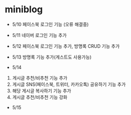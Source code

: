 # miniblog 

- 5/10 페이스북 로그인 기능 (오류 해결중)
- 5/11 네이버 로그인 기능 추가
- 5/12 페이스북 로그인 기능 추가, 방명록 CRUD 기능 추가
- 5/13 방명록 기능 추가(게스트도 사용가능)

- 5/14 
1. 게시글 추천/비추천 기능 추가
2. 게시글 SNS(페이스북, 트위터, 카카오톡) 공유하기 기능 추가 
3. 해당 게시글 복사하기 기능 추가
4. 게시글 추천/비추천 기능 강화

- 5/15
